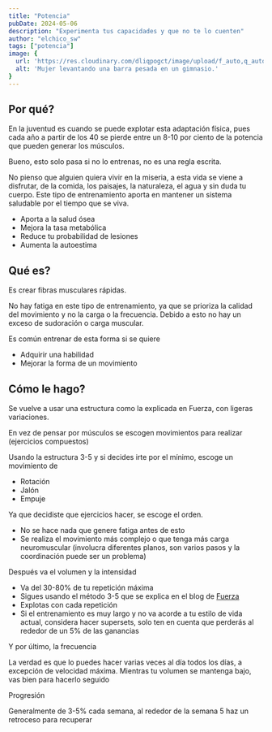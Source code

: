 ```yaml
---
title: "Potencia"
pubDate: 2024-05-06
description: "Experimenta tus capacidades y que no te lo cuenten"
author: "elchico_sw"
tags: ["potencia"]
image: {
  url: 'https://res.cloudinary.com/dliqpogct/image/upload/f_auto,q_auto/v1/mysite/power',
  alt: 'Mujer levantando una barra pesada en un gimnasio.'
}
---
```


## Por qué?

En la juventud es cuando se puede explotar esta adaptación física, pues cada año a partir de los 40 se pierde entre un 8-10 por ciento de la potencia que pueden generar los músculos.

Bueno, esto solo pasa si no lo entrenas, no es una regla escrita.

No pienso que alguien quiera vivir en la miseria, a esta vida se viene a disfrutar, de la comida, los paisajes, la naturaleza, el agua y sin duda tu cuerpo. Este tipo de entrenamiento aporta en mantener un sistema saludable por el tiempo que se viva.

- Aporta a la salud ósea
- Mejora la tasa metabólica
- Reduce tu probabilidad de lesiones
- Aumenta la autoestima

## Qué es?

Es crear fibras musculares rápidas.

No hay fatiga en este tipo de entrenamiento, ya que se prioriza la calidad del movimiento y no la carga o la frecuencia. Debido a esto no hay un exceso de sudoración o carga muscular. 

Es común entrenar de esta forma si se quiere

- Adquirir una habilidad
- Mejorar la forma de un movimiento

## Cómo le hago?

Se vuelve a usar una estructura como la explicada en Fuerza, con ligeras variaciones.

En vez de pensar por músculos se escogen movimientos para realizar (ejercicios compuestos)

Usando la estructura 3-5 y si decides irte por el mínimo, escoge un movimiento de

- Rotación
- Jalón
- Empuje

Ya que decidiste que ejercicios hacer, se escoge el orden.

- No se hace nada que genere fatiga antes de esto
- Se realiza el movimiento más complejo o que tenga más carga neuromuscular (involucra diferentes planos, son varios pasos y la coordinación puede ser un problema)

Después va el volumen y la intensidad

- Va del 30-80% de tu repetición máxima
- Sigues usando el método 3-5 que se explica en el blog de [Fuerza](https://elchico.coach/es/blog/fuerza)
- Explotas con cada repetición
- Si el entrenamiento es muy largo y no va acorde a tu estilo de vida actual, considera hacer supersets, solo ten en cuenta que perderás al rededor de un 5% de las ganancias

Y por último, la frecuencia

La verdad es que lo puedes hacer varias veces al día todos los días, a excepción de velocidad máxima. Mientras tu volumen se mantenga bajo, vas bien para hacerlo seguido

Progresión

Generalmente de 3-5% cada semana, al rededor de la semana 5 haz un retroceso para recuperar
